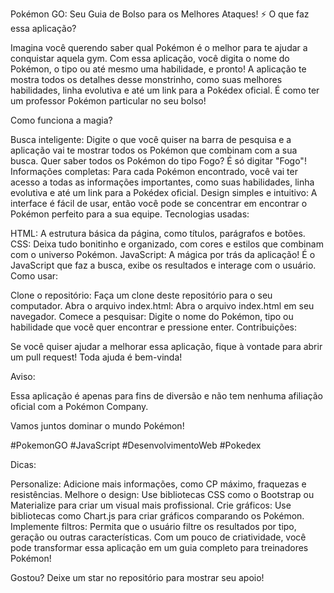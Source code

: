 Pokémon GO: Seu Guia de Bolso para os Melhores Ataques! ⚡
O que faz essa aplicação?

Imagina você querendo saber qual Pokémon é o melhor para te ajudar a conquistar aquela gym. Com essa aplicação, você digita o nome do Pokémon, o tipo ou até mesmo uma habilidade, e pronto! A aplicação te mostra todos os detalhes desse monstrinho, como suas melhores habilidades, linha evolutiva e até um link para a Pokédex oficial. É como ter um professor Pokémon particular no seu bolso!

Como funciona a magia?

Busca inteligente: Digite o que você quiser na barra de pesquisa e a aplicação vai te mostrar todos os Pokémon que combinam com a sua busca. Quer saber todos os Pokémon do tipo Fogo? É só digitar "Fogo"!
Informações completas: Para cada Pokémon encontrado, você vai ter acesso a todas as informações importantes, como suas habilidades, linha evolutiva e até um link para a Pokédex oficial.
Design simples e intuitivo: A interface é fácil de usar, então você pode se concentrar em encontrar o Pokémon perfeito para a sua equipe.
Tecnologias usadas:

HTML: A estrutura básica da página, como títulos, parágrafos e botões.
CSS: Deixa tudo bonitinho e organizado, com cores e estilos que combinam com o universo Pokémon.
JavaScript: A mágica por trás da aplicação! É o JavaScript que faz a busca, exibe os resultados e interage com o usuário.
Como usar:

Clone o repositório: Faça um clone deste repositório para o seu computador.
Abra o arquivo index.html: Abra o arquivo index.html em seu navegador.
Comece a pesquisar: Digite o nome do Pokémon, tipo ou habilidade que você quer encontrar e pressione enter.
Contribuições:

Se você quiser ajudar a melhorar essa aplicação, fique à vontade para abrir um pull request! Toda ajuda é bem-vinda!

Aviso:

Essa aplicação é apenas para fins de diversão e não tem nenhuma afiliação oficial com a Pokémon Company.

Vamos juntos dominar o mundo Pokémon!

#PokemonGO #JavaScript #DesenvolvimentoWeb #Pokedex

Dicas:

Personalize: Adicione mais informações, como CP máximo, fraquezas e resistências.
Melhore o design: Use bibliotecas CSS como o Bootstrap ou Materialize para criar um visual mais profissional.
Crie gráficos: Use bibliotecas como Chart.js para criar gráficos comparando os Pokémon.
Implemente filtros: Permita que o usuário filtre os resultados por tipo, geração ou outras características.
Com um pouco de criatividade, você pode transformar essa aplicação em um guia completo para treinadores Pokémon!

Gostou? Deixe um star no repositório para mostrar seu apoio!

